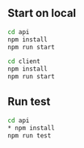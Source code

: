 ## Start on local

```bash
cd api
npm install
npm run start
```

```bash
cd client
npm install
npm run start
```

## Run test

```bash
cd api
* npm install
npm run test
```
